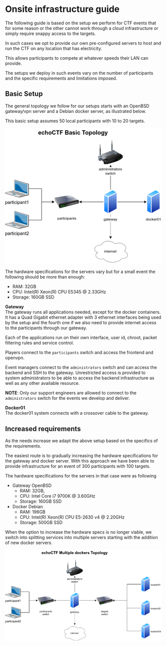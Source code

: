 # Onsite infrastructure guide
The following guide is based on the setup we perform for CTF events that for
some reason or the other cannot work through a cloud infrastructure or simply
require snappy access to the targets.

In such cases we opt to provide our own pre-configured servers to host and run
the CTF on any location that has electricity.

This allows participants to compete at whatever speeds their LAN can provide.

The setups we deploy in such events vary on the number of participants and the
specific requirements and limitations imposed.

## Basic Setup
The general topology we follow for our setups starts with an OpenBSD
gateway/vpn server and a Debian docker server, as illustrated below.

This basic setup assumes 50 local participants with 10 to 20 targets.

![Onsite echoCTF Basic Topology](/docs/assets/onsite-basic-topology.png?raw=true&2)

The hardware specifications for the servers vary but for a small event the
following should be more than enough:
* RAM: 32GB
* CPU: Intel(R) Xeon(R) CPU E5345 @ 2.33GHz
* Storage: 160GB SSD

**Gateway**\
The gateway runs all applications needed, except for the docker containers. It
has a Quad Gigabit ethernet adapter with 3 ethernet interfaces being used by
the setup and the fourth one if we also need to provide internet access to the
participants through our gateway.

Each of the applications run on their own interface, user id, chroot, packet
filtering rules and service control.

Players connect to the `participants` switch and access the frontend and openvpn.

Event managers connect to the `administrators` switch and can access the
backend and SSH to the gateway. Unrestricted access is provided to system
administrators to be able to access the backend infrastructure as well as any
other available resource.

__NOTE__: Only our support engineers are allowed to connect to the
`administrators` switch for the events we develop and deliver.

**Docker01**\
The docker01 system connects with a crossover cable to the gateway.

## Increased requirements
As the needs increase we adapt the above setup based on the specifics of the
requirements.

The easiest route is to gradually increasing the hardware specifications for
the gateway and docker server. With this approach we have been able to provide
infrastructure for an event of 300 participants with 100 targets.

The hardware specifications for the servers in that case were as following
* Gateway OpenBSD
  - RAM: 32GB,
  - CPU: Intel Core i7 9700K @ 3.60GHz
  - Storage: 160GB SSD
* Docker Debian
  - RAM: 196GB
  - CPU: Intel(R) Xeon(R) CPU E5-2630 v4 @ 2.20GHz
  - Storage: 500GB SSD

When the option to increase the hardware specs is no longer viable, we switch
into splitting services into multiple servers starting with the addition of
new docker servers.

![Onsite Multiple Docker Servers Topology](/docs/assets/onsite-multiple-dockers.png?raw=true&2)
